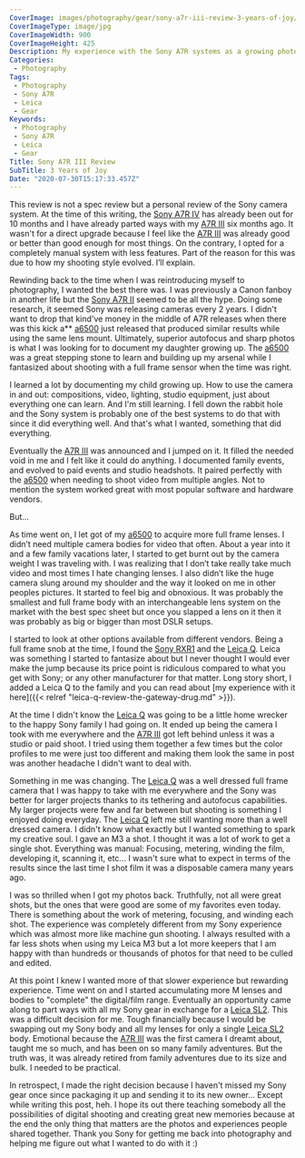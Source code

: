 ```yaml
---
CoverImage: images/photography/gear/sony-a7r-iii-review-3-years-of-joy/sony-a7r-iii-kit-richard-sumilang-900x425.jpg
CoverImageType: image/jpg
CoverImageWidth: 900
CoverImageHeight: 425
Description: My experience with the Sony A7R systems as a growing photographer.
Categories:
 - Photography
Tags:
 - Photography
 - Sony A7R
 - Leica
 - Gear
Keywords:
 - Photography
 - Sony A7R
 - Leica
 - Gear
Title: Sony A7R III Review
SubTitle: 3 Years of Joy
Date: "2020-07-30T15:17:33.457Z"
---
```


[1]: https://amzn.to/2Fy1YXp "Sony Alpha A6600 Mirrorless Camera"
[2]: https://amzn.to/3myNsPF "Sony a7R II Full-Frame Mirrorless Interchangeable Lens Camera, Body Only (Black) (ILCE7RM2/B), Base, Base"
[3]: https://amzn.to/3kwrg72 "Sony a7R III Mirrorless Camera: 42.4MP Full Frame High Resolution Interchangeable Lens Digital Camera with Front End LSI Image Processor, 4K HDR Video and 3\" LCD Screen - ILCE7RM3/B Body, Black"
[4]: https://amzn.to/2FB07B8 "Sony a7R IV Full-frame Mirrorless Interchangeable Lens Camera (ILCE7RM4/B)"
[5]: https://amzn.to/2RLAVtP "Leica Q 24.2 Megapixel Digital 35 MM Compact Camera (Black, Anodized, TYP 116)"
[6]: https://amzn.to/2RGXjEI "Sony Cyber-shot DSC-RX1 RII Digital Still Camera"
[7]: https://amzn.to/3iLgdGm "Leica SL2 Mirrorless Camera Body"


This review is not a spec review but a personal review of the Sony camera system. At the time of this writing, the [Sony A7R IV][4] has already been out for 10 months and I have already parted ways with my [A7R III][3] six months ago. It wasn't for a direct upgrade because I feel like the [A7R III][3] was already good or better than good enough for most things. On the contrary, I opted for a completely manual system with less features. Part of the reason for this was due to how my shooting style evolved. I’ll explain.

<!--more-->

Rewinding back to the time when I was reintroducing myself to photography, I wanted the best there was. I was previously a Canon fanboy in another life but the [Sony A7R II][2] seemed to be all the hype. Doing some research, it seemed Sony was releasing cameras every 2 years. I didn't want to drop that kind've money in the middle of A7R releases when there was this kick a** [a6500][1] just released that produced similar results while using the same lens mount. Ultimately, superior autofocus and sharp photos is what I was looking for to document my daughter growing up. The [a6500][1] was a great stepping stone to learn and building up my arsenal while I fantasized about shooting with a full frame sensor when the time was right.

I learned a lot by documenting my child growing up. How to use the camera in and out: compositions, video, lighting, studio equipment, just about everything one can learn. And I'm still learning. I fell down the rabbit hole and the Sony system is probably one of the best systems to do that with since it did everything well. And that's what I wanted, something that did everything.

Eventually the [A7R III][3] was announced and I jumped on it. It filled the needed void in me and I felt like it could do anything. I documented family events, and evolved to paid events and studio headshots. It paired perfectly with the [a6500][1] when needing to shoot video from multiple angles. Not to mention the system worked great with most popular software and hardware vendors.

But...

As time went on, I let got of my [a6500][1] to acquire more full frame lenses. I didn’t need multiple camera bodies for video that often. About a year into it and a few family vacations later, I started to get burnt out by the camera weight I was traveling with. I was realizing that I don’t take really take much video and most times I hate changing lenses. I also didn’t like the huge camera slung around my shoulder and the way it looked on me in other peoples pictures. It started to feel big and obnoxious. It was probably the smallest and full frame body with an interchangeable lens system on the market with the best spec sheet but once you slapped a lens on it then it was probably as big or bigger than most DSLR setups.

I started to look at other options available from different vendors. Being a full frame snob at the time, I found the [Sony RXR1][6] and the [Leica Q][5]. Leica was something I started to fantasize about but I never thought I would ever make the jump because its price point is ridiculous compared to what you get with Sony; or any other manufacturer for that matter. Long story short, I added a Leica Q to the family and you can read about [my experience with it here]({{< relref "leica-q-review-the-gateway-drug.md" >}}).

At the time I didn't know the [Leica Q][5] was going to be a little home wrecker to the happy Sony family I had going on. It ended up being the camera I took with me everywhere and the [A7R III][3] got left behind unless it was a studio or paid shoot. I tried using them together a few times but the color profiles to me were just too different and making them look the same in post was another headache I didn't want to deal with.

Something in me was changing. The [Leica Q][5] was a well dressed full frame camera that I was happy to take with me everywhere and the Sony was better for larger projects thanks to its tethering and autofocus capabilities. My larger projects were few and far between but shooting is something I enjoyed doing everyday. The [Leica Q][5] left me still wanting more than a well dressed camera. I didn't know what exactly but I wanted something to spark my creative soul. I gave an M3 a shot. I thought it was a lot of work to get a single shot. Everything was manual: Focusing, metering, winding the film, developing it, scanning it, etc... I wasn't sure what to expect in terms of the results since the last time I shot film it was a disposable camera many years ago.

I was so thrilled when I got my photos back. Truthfully, not all were great shots, but the ones that were good are some of my favorites even today. There is something about the work of metering, focusing, and winding each shot. The experience was completely different from my Sony experience which was almost more like machine gun shooting. I always resulted with a far less shots when using my Leica M3 but a lot more keepers that I am happy with than hundreds or thousands of photos for that need to be culled and edited.

At this point I knew I wanted more of that slower experience but rewarding experience. Time went on and I started accumulating more M lenses and bodies to "complete" the digital/film range. Eventually an opportunity came along to part ways with all my Sony gear in exchange for a [Leica SL2][7]. This was a difficult decision for me. Tough financially because I would be swapping out my Sony body and all my lenses for only a single [Leica SL2][7] body. Emotional because the [A7R III][3] was the first camera I dreamt about, taught me so much, and has been on so many family adventures. But the truth was, it was already retired from family adventures due to its size and bulk. I needed to be practical.

In retrospect, I made the right decision because I haven't missed my Sony gear once since packaging it up and sending it to its new owner... Except while writing this post, heh. I hope its out there teaching somebody all the possibilities of digital shooting and creating great new memories because at the end the only thing that matters are the photos and experiences people shared together. Thank you Sony for getting me back into photography and helping me figure out what I wanted to do with it :)